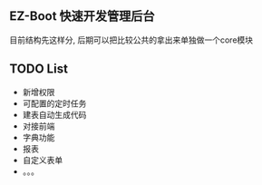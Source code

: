 ## EZ-Boot 快速开发管理后台

目前结构先这样分, 后期可以把比较公共的拿出来单独做一个core模块

## TODO List

* 新增权限
* 可配置的定时任务
* 建表自动生成代码
* 对接前端
* 字典功能
* 报表
* 自定义表单
* 。。。

